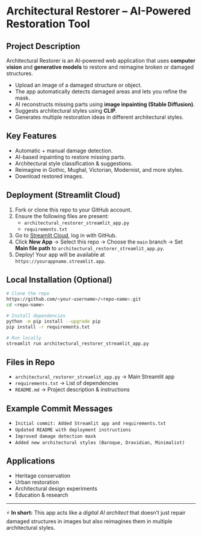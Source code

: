 # Architectural Restorer – AI-Powered Restoration Tool

## Project Description
Architectural Restorer is an AI-powered web application that uses **computer vision** and **generative models** to restore and reimagine broken or damaged structures. 

- Upload an image of a damaged structure or object.
- The app automatically detects damaged areas and lets you refine the mask.
- AI reconstructs missing parts using **image inpainting (Stable Diffusion)**.
- Suggests architectural styles using **CLIP**.
- Generates multiple restoration ideas in different architectural styles.

##  Key Features
- Automatic + manual damage detection.
- AI-based inpainting to restore missing parts.
- Architectural style classification & suggestions.
- Reimagine in Gothic, Mughal, Victorian, Modernist, and more styles.
- Download restored images.

##  Deployment (Streamlit Cloud)
1. Fork or clone this repo to your GitHub account.
2. Ensure the following files are present:
   - `architectural_restorer_streamlit_app.py`
   - `requirements.txt`
3. Go to [Streamlit Cloud](https://share.streamlit.io/), log in with GitHub.
4. Click **New App** → Select this repo → Choose the `main` branch → Set **Main file path** to `architectural_restorer_streamlit_app.py`.
5. Deploy! Your app will be available at `https://yourappname.streamlit.app`.

##  Local Installation (Optional)
```bash
# Clone the repo
https://github.com/<your-username>/<repo-name>.git
cd <repo-name>

# Install dependencies
python -m pip install --upgrade pip
pip install -r requirements.txt

# Run locally
streamlit run architectural_restorer_streamlit_app.py
```

##  Files in Repo
- `architectural_restorer_streamlit_app.py` → Main Streamlit app
- `requirements.txt` → List of dependencies
- `README.md` → Project description & instructions

##  Example Commit Messages
- `Initial commit: Added Streamlit app and requirements.txt`
- `Updated README with deployment instructions`
- `Improved damage detection mask`
- `Added new architectural styles (Baroque, Dravidian, Minimalist)`

##  Applications
- Heritage conservation
- Urban restoration
- Architectural design experiments
- Education & research

---
⚡ **In short:** This app acts like a *digital AI architect* that doesn’t just repair damaged structures in images but also reimagines them in multiple architectural styles.
